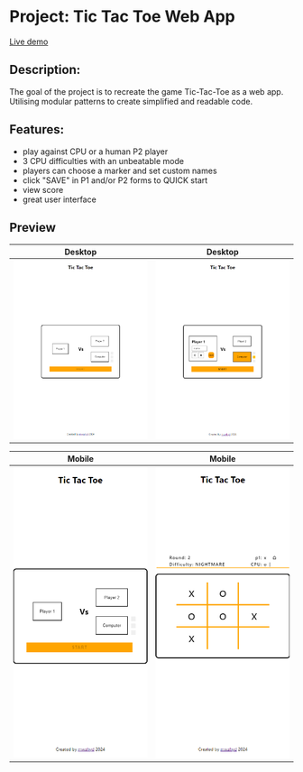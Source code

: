 # Project: Tic Tac Toe Web App

[Live demo](https://mwahyd.github.io/TOP-projects/091-tic-tac-toe/index)

## **Description**:

The goal of the project is to recreate the game Tic-Tac-Toe as a web app.
Utilising modular patterns to create simplified and readable code.

## **Features**:

- play against CPU or a human P2 player
- 3 CPU difficulties with an unbeatable mode
- players can choose a marker and set custom names
- click "SAVE" in P1 and/or P2 forms to QUICK start
- view score
- great user interface

## **Preview**

|                        Desktop                         |                         Desktop                         |
| :----------------------------------------------------: | :-----------------------------------------------------: |
| <img src='./assets/desktop.png' alt='desktop preview'> | <img src='./assets/desktop2.png' alt='desktop preview'> |

|                        Mobile                        |                        Mobile                         |
| :--------------------------------------------------: | :---------------------------------------------------: |
| <img src='./assets/mobile.png' alt='mobile preview'> | <img src='./assets/mobile2.png' alt='mobile preview'> |
